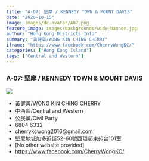 ```yaml
---
title: "A-07: 堅摩 / KENNEDY TOWN & MOUNT DAVIS"
date: "2020-10-15"
image: images/dc-avatar/A07.png
feature_image: images/backgrounds/wide-banner.jpg
author: "Hong Kong Districts Info"
summary: "黃健菁/WONG KIN CHING CHERRY"
iframe: "https://www.facebook.com/CherryWongKC/"
categories: ["Hong Kong Island"]
tags: ["Central and Western"]
---
```


### A-07: 堅摩 / KENNEDY TOWN & MOUNT DAVIS  
![](/images/dc-avatar/A07.png)  

 - 黃健菁/WONG KIN CHING CHERRY  
 - 中西區/Central and Western  
 - 公民黨/Civil Party  
 - 6804 6332  
 - cherrykcwong2016@gmail.com  
 - 堅尼地城加多近街52-60號西環邨東苑台101室  
 - [No other website provided]  
 - https://www.facebook.com/CherryWongKC/
